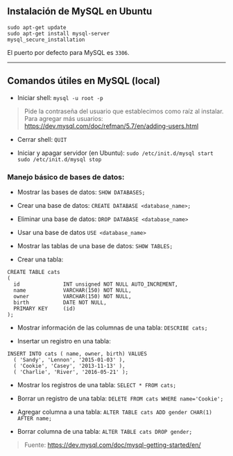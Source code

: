 ## Instalación de MySQL en Ubuntu
```
sudo apt-get update
sudo apt-get install mysql-server
mysql_secure_installation
```

El puerto por defecto para MySQL es `3306`.

___________________________________________________

## Comandos útiles en MySQL (local)

- Iniciar shell:
`mysql -u root -p`

> Pide la contraseña del usuario que establecimos como raíz al instalar. Para agregar más usuarios: https://dev.mysql.com/doc/refman/5.7/en/adding-users.html

- Cerrar shell:
`QUIT`

- Iniciar y apagar servidor (en Ubuntu):
`sudo /etc/init.d/mysql start`
`sudo /etc/init.d/mysql stop`

### Manejo básico de bases de datos:

- Mostrar las bases de datos:
`SHOW DATABASES;`

- Crear una base de datos:
`CREATE DATABASE <database_name>;`

- Eliminar una base de datos:
`DROP DATABASE <database_name>`

- Usar una base de datos
`USE <database_name>`

- Mostrar las tablas de una base de datos:
`SHOW TABLES;`

- Crear una tabla:
```
CREATE TABLE cats
(
  id              INT unsigned NOT NULL AUTO_INCREMENT,
  name            VARCHAR(150) NOT NULL,                
  owner           VARCHAR(150) NOT NULL,                
  birth           DATE NOT NULL,                        
  PRIMARY KEY     (id)                                  
);
```
- Mostrar información de las columnas de una tabla:
`DESCRIBE cats;`

- Insertar un registro en una tabla:
```
INSERT INTO cats ( name, owner, birth) VALUES
  ( 'Sandy', 'Lennon', '2015-01-03' ),
  ( 'Cookie', 'Casey', '2013-11-13' ),
  ( 'Charlie', 'River', '2016-05-21' );
```
- Mostrar los registros de una tabla:
`SELECT * FROM cats;`

- Borrar un registro de una tabla:
`DELETE FROM cats WHERE name='Cookie';`

- Agregar columna a una tabla:
`ALTER TABLE cats ADD gender CHAR(1) AFTER name;`

- Borrar columna de una tabla:
`ALTER TABLE cats DROP gender;`



>Fuente: https://dev.mysql.com/doc/mysql-getting-started/en/

